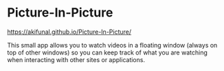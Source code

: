 # Picture-In-Picture
https://akifunal.github.io/Picture-In-Picture/

This small app allows you to watch videos in a floating window (always on top of other windows) so you can keep track of what you are watching when interacting with other sites or applications.
